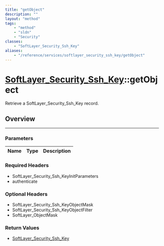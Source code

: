 ```yaml
---
title: "getObject"
description: ""
layout: "method"
tags:
    - "method"
    - "sldn"
    - "Security"
classes:
    - "SoftLayer_Security_Ssh_Key"
aliases:
    - "/reference/services/softlayer_security_ssh_key/getObject"
---
```

# [SoftLayer_Security_Ssh_Key](/reference/services/SoftLayer_Security_Ssh_Key)::getObject


Retrieve a SoftLayer_Security_Ssh_Key record.


## Overview 


-----

### Parameters 
|Name | Type | Description |
| --- | --- | --- |


### Required Headers
* SoftLayer_Security_Ssh_KeyInitParameters
* authenticate


### Optional Headers
* SoftLayer_Security_Ssh_KeyObjectMask
* SoftLayer_Security_Ssh_KeyObjectFilter
* SoftLayer_ObjectMask

### Return Values
* <a href='/reference/datatypes/SoftLayer_Security_Ssh_Key'>SoftLayer_Security_Ssh_Key </a>




